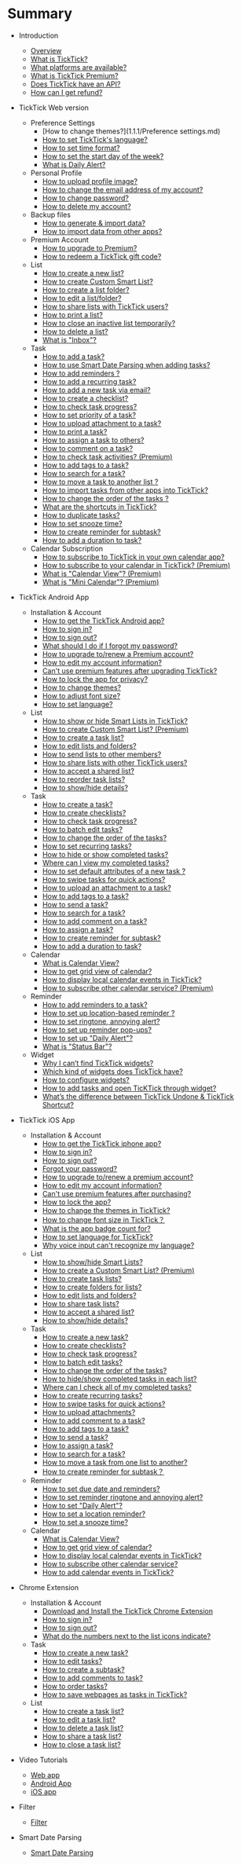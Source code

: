 # Summary

* Introduction
  * [Overview](README.md)
  * [What is TickTick?](what_is_ticktick.md)
  * [What platforms are available?](which_device_is_needed_to_use_ticktick.md)
  * [What is TickTick Premium?](is_ticktick_free.md)
  * [Does TickTick have an API?](does_ticktick_have_an_api.md)
  * [How can I get refund?](how_can_i_get_refund.md)

* TickTick Web version
  * Preference Settings
    * [How to change themes?](1.1.1/Preference settings.md)
    * [How to set TickTick's language?](how_to_set_language_in_ticktick.md)
    * [How to set time format?](ticktick_web_app/how_to_set_time_format.md)
    * [How to set the start day of the week?](ticktick_web_app/how_to_set_the_start_of_week.md)
    * [What is Daily Alert?](ticktick_web_app/how_to_set_daily_alert_time.md)
  * Personal Profile
    * [How to upload profile image?](ticktick_web_app/how_to_upload_your_profile_image.md)
    * [How to change the email address of my account?](ticktick_web_app/how_to_change_the_email_address_of_your_account.md)
    * [How to change password?](ticktick_web_app/how_to_change_password.md)
    * [How to delete my account?](ticktick_web_app/how_to_delete_your_account.md)
  * Backup files
    * [How to generate & import data?](how_to_generate_&_import_data.md)
    * [How to import data from other apps?](how_to_import_data_from_other_apps.md)
  * Premium Account
    * [How to upgrade to Premium?](how_to_upgrade_to_pro.md)
    * [How to redeem a TickTick gift code?](how_to_redeem_a_ticktick_gift_code.md)
  * List
    * [How to create a new list?](ticktick_web_app/how_to_add_a_new_list.md)
    * [How to create Custom Smart List?](how_to_create_custom_smart_list.md)
    * [How to create a list folder?](how_to_create_a_list_folder.md)
    * [How to edit a list/folder?](ticktick_web_app/how_to_edit_lists.md)
    * [How to share lists with TickTick users?](ticktick_web_app/how_to_share_lists.md)
    * [How to print a list?](ticktick_web_app/how_to_print_a_list.md)
    * [How to close an inactive list temporarily?](ticktick_web_app/how_to_close_a_list.md)
    * [How to delete a list?](ticktick_web_app/how_to_delete_a_list.md)
    * [What is "Inbox"?](ticktick_web_app/what_is_inbox.md)
  * Task
    * [How to add a task?](how-to-add-a-task.md)
    * [How to use Smart Date Parsing when adding tasks?](how_to_use_smart_date_parsing_when_adding_tasks.md)
    * [How to add reminders ?](how_to_add_reminders.md)
    * [How to add a recurring task?](ticktick_web_app/how_to_add_a_recurring_task.md)
    * [How to add a new task via email?](ticktick_web_app/how_to_add_a_new_via_email.md)
    * [How to create a checklist?](ticktick_web_app/how_to_create_checklist.md)
    * [How to check task progress?](web-How_to_record_task_progress.md)
    * [How to set priority of a task?](ticktick_web_app/how_to_set_priority_of_a_task.md)
    * [How to upload attachment to a task?](ticktick_web_app/how_to_upload_attachment_to_a_task.md)
    * [How to print a task?](ticktick_web_app/how_to_print_a_task.md)
    * [How to assign a task to others?](ticktick_web_app/how_to_assign_a_task_to_others.md)
    * [How to comment on a task?](ticktick_web_app/how_to_comment_on_a_task.md)
    * [How to check task activities? (Premium)](ticktick_web_app/how_to_check_revision_history_of_a_task.md)
    * [How to add tags to a task?](ticktick_web_app/how_to_add_tag_to_a_task.md)
    * [How to search for a task?](ticktick_web_app/how_to_search_a_task.md)
    * [How to move a task to another list ?](ticktick_web_app/how_to_move_a_task_in_another_list.md)
    * [How to import tasks from other apps into TickTick?](ticktick_web_app/how_to_import_tasks_from_other_apps_into_ticktick.md)
    * [How to change the order of the tasks ?](ticktick_web_app/how_to_change_order_of_tasks.md)
    * [What are the shortcuts in TickTick?](ticktick_web_app/how_many_shortcuts_are_there_in_ticktick.md)
    * [How to duplicate tasks?](how_to_duplicate_tasks.md)
    * [How to set snooze time?](how_to_set_snooze_time.md)
    * [How to create reminder for subtask?](how-to-create-reminder-for-subtask.md)
    * [How to add a duration to task?](how-to-add-a-duration-to-task.md)
  * Calendar Subscription
    * [How to subscribe to TickTick in your own calendar app?](ticktick_web_app/how_to_subscribe_ticktick_in_my_own_calendar_app.md)
    * [How to subscribe to your calendar in TickTick? (Premium)](ticktick_web_app/how_to_subscribe_my_calendar_in_ticktick.md)
    * [What is "Calendar View"? (Premium)](ticktick_web_app/what_is_calendar_view.md)
    * [What is "Mini Calendar"? (Premium)](ticktick_web_app/what_is_mini_calendar.md)

* TickTick Android App
  * Installation & Account
    * [How to get the TickTick Android app?](android_app/1_how_can_i_get_the_ticktick_android_app.md)
    * [How to sign in?](android_app/2_how_to_sign_in.md)
    * [How to sign out?](android_app/3_how_to_sign_out.md)
    * [What should I do if I forgot my password?](android_app/4_how_should_i_do_if_i_forgot_my_password.md)
    * [How to upgrade to/renew a Premium account?](android_app/5_how_to_upgrade_torenew_pro_account.md)
    * [How to edit my account information?](android_app/how_to_edit_my_account_information.md)
    * [Can't use premium features after upgrading TickTick?](android_app/how_should_i_do_if_i_still_cant_use_premium_features_after_i_purchase_ticktick.md)
    * [How to lock the app for privacy?](android_app/6_how_to_lock_the_app.md)
    * [How to change themes?](android_app/7_how_to_choose_app_theme.md)
    * [How to adjust font size?](android_app/how_to_change_font_size.md)
    * [How to set language?](how_to_set_language.md)
  * List
    * [How to show or hide Smart Lists  in TickTick?](android_app/how_many_default_lists_are_there_in_ticktick.md)
    * [How to create Custom Smart List? (Premium)](how_to_create_custom_smart_list_android.md)
    * [How to create a task list?](android_app/1_how_to_create_a_task_list.md)
    * [How to edit lists and folders?](android_app/2_how_to_editrenamedelete_a_task_list.md)
    * [How to send lists to other members?](how_to_send_task_lists.md)
    * [How to share lists with other TickTick users?](android_app/4_how_to_share_a_task_list.md)
    * [How to accept a shared list?](android_app/how_to_accept_lists_from_others.md)
    * [How to reorder task lists?](android_app/5_how_to_change_the_order_of_task_lists.md)
    * [How to show/hide details?](android_app/how-to-showhide-details.md)
  * Task
    * [How to create a task?](android_app/1_how_to_create_a_new_task.md)
    * [How to create checklists?](android_app/how_to_create_checklists_in_a_subtask.md)
    * [How to check task progress?](how_to_record_task_progress_android.md)
    * [How to batch edit tasks?](android_app/2_how_to_batch_edit_tasks.md)
    * [How to change the order of the tasks?](android_app/3_how_to_change_the_order_of_tasks.md)
    * [How to set recurring tasks?](android_app/how_to_set_recurring_tasks.md)
    * [How to hide or show completed tasks?](android_app/4_how_to_archive_tasks.md)
    * [Where can I view my completed tasks?](android_app/11_how_to_check_completed_tasks.md)
    * [How to set default attributes of a new task ?](android_app/7_how_to_set_default_due_date_for_new_task.md)
    * [How to swipe tasks for quick actions?](android_app/8_how_to_swipe_tasks_for_quick_actions.md)
    * [How to upload an attachment to a task?](android_app/10_how_to_upload_attachment.md)
    * [How to add tags to a task?](android_app/12_how_to_add_tags_to_a_task.md)
    * [How to send a task?](how_to_send_a_task.md)
    * [How to search for a task?](android_app/how_to_search_a_task.md)
    * [How to add comment on a task?](android_app/13how_to_add_comment_on_a_task.md)
    * [How to assign a task?](android_app/how_to_assign_a_task_list.md)
    * [How to create reminder for subtask?](android_app/how-to-create-reminder-for-subtask.md)
    * [How to add a duration to task?](android_app/how-to-add-a-duration-to-task.md)
  * Calendar
    * [What is Calendar View?](what_is_calendar_view.md)
    * [How to get grid view of calendar?](how_to_get_grid_view_of_calendar_android.md)
    * [How to display local calendar events in TickTick?](android_app/1_how_to_display_local_calendar_events_in_ticktick.md)
    * [How to subscribe other calendar service? (Premium)](android_app/3_how_to_subscribe_other_calendar_service.md)
  * Reminder
    * [How to add reminders to a task?](android_app/1_how_to_set_due_date_&_reminder_for_a_task.md)
    * [How to set up location-based reminder ?](android_app/3_how_to_set_location_reminder.md)
    * [How to set ringtone, annoying alert?](android_app/6_how_to_change_the_ringtone.md)
    * [How to set up reminder pop-ups?](android_app/4_how_should_i_do_if_i_dont_want_the_reminder_pop-up.md)
    * [How to set up "Daily Alert"?](android_app/7_how_to_set_daily_alert.md)
    * [What is "Status Bar"?](android_app/8_how_to_enable_reminder_in_status_bar.md)
  * Widget
    * [Why I can’t find TickTick widgets?](android_app/1_why_i_cant_find_ticktick_widget.md)
    * [Which kind of widgets does TickTick have?](android_app/2_which_kind_of_widgets_does_ticktick_have.md)
    * [How to configure widgets?](android_app/3_how_to_configure_widget.md)
    * [How to add tasks and open TicKTick through widget?](android_app/how_to_add_tasks_and_enter_ticktick_through_widget.md)
    * [What’s the difference between TickTick Undone & TickTick Shortcut?](whats_the_difference_between_ticktick_undone_&_ticktick_shortcut.md)

* TickTick iOS App
  * Installation & Account
    * [How to get the TickTick iphone app?](ios_app/1_how_can_i_get_the_ticktick_iphone_app.md)
    * [How to sign in?](ios_app/2_how_to_sign_in.md)
    * [How to sign out?](ios_app/3_how_to_sign_out.md)
    * [Forgot your password?](ios_app/4_how_should_i_do_if_i_forgot_my_password.md)
    * [How to upgrade to\/renew a premium account?](ios_app/5_how_to_upgrade_torenew_pro_account.md)
    * [How to edit my account information?](ios_app/how_to_edit_my_account_information.md)
    * [Can't use premium features after purchasing?](ios_app/how_should_i_do_if_i_still_cant_use_premium_features_after_i_purchase_ticktick.md)
    * [How to lock the app?](ios_app/how_to_lock_the_app.md)
    * [How to change the themes in TickTick?]([installation_&_account].md)
    * [How to change font size in TickTick？](ios_app/how_to_change_language_and_font_size_in_ticktick.md)
    * [What is the app badge count for?](ios_app/what_does_the_app_badge_count_for.md)
    * [How to set language for TickTick?](how_to_set_language_for_ticktick.md)
    * [Why voice input can't recognize my language?](why_voice_input_cant_recognize_my_language.md)
  * List
    * [How to show/hide Smart Lists?](how_to_showhide_smart_lists.md)
    * [How to create a Custom Smart List? (Premium)](how_to_create_custom_smart_list_ios.md)
    * [How to create task lists?](how_to_create_task_lists.md)
    * [How to create folders for lists?](How_to_create_list_folders.md)
    * [How to edit lists and folders?](how_to_edit_lists_and_folders.md)
    * [How to share task lists?](how_to_share_task_lists.md)
    * [How to accept a shared list?](how_to_accept_a_shared_list.md)
    * [How to show/hide details?](how-to-showhide-details.md)
  * Task
    * [How to create a new task?](ios_app/1how_to_create_a_new_task_md.md)
    * [How to create checklists?](ios_app/5_how_to_create_checklist.md)
    * [How to check task progress?](How_to_record_task_progress.md)
    * [How to batch edit tasks?](ios_app/2_how_to_batch_edit_tasks.md)
    * [How to change the order of the tasks?](ios_app/3_how_to_change_the_order_of_tasks.md)
    * [How to hide/show completed tasks in each list?](ios_app/4_how_to_archive_tasks.md)
    * [Where can I check all of my completed tasks?](ios_app/how_can_i_check_completed_tasks.md)
    * [How to create recurring tasks?](ios_app/how_to_create_recurring_tasks.md)
    * [How to swipe tasks for quick actions?](ios_app/6_how_to_swipe_tasks_for_quick_actions.md)
    * [How to upload attachments?](ios_app/7_how_to_upload_attachment.md)
    * [How to add comment to a task?](ios_app/8_how_to_add_comment_to_a_task.md)
    * [How to add tags to a task?](ios_app/9how_to_add_tags_to_a_task.md)
    * [How to send a task?](how_to_send_s_task.md/task_management.md)
    * [How to assign a task?](ios_app/how_to_assign_tasks_to_others.md)
    * [How to search for a task?](ios_app/how_to_search_for_a_task.md)
    * [How to move a task from one list to another?](how_to_move_a_task_from_one_list_to_another.md)
    * [How to create reminder for subtask？](ios_app/how-to-create-reminder-for-subtask.md)
  * Reminder
    * [How to set due date and  reminders?](ios_app/1_how_to_set_due_date_&_reminder_for_a_task.md)
    * [How to set reminder ringtone and annoying alert?](how_to_set_ringtone_for_reminders.md)
    * [How to set "Daily Alert"?](ios_app/4_how_to_set_daily_alert.md)
    * [How to set a location reminder?](ios_app/5_how_to_set_location_reminder.md)
    * [How to set a snooze time?](how_to_set_custom_snooze_time.md)
  * Calendar
    * [What is Calendar View?](what_is_calendar_view_used_for.md)
    * [How to get grid view of calendar?](How_to_get_grid_view_of_calendar.md)
    * [How to display local calendar events in TickTick?](ios_app/1_how_to_display_local_calendar_events_in_ticktick.md)
    * [How to subscribe other calendar service?](ios_app/3_how_to_subscribe_other_calendar_service.md)
    * [How to add calendar events in TickTick?](ios_app/2_how_to_add_calendar_events_in_ticktick.md)
  
* Chrome Extension
  * Installation & Account
    * [Download and Install the TickTick Chrome Extension](chrome_extension_app/1_how_can_i_get_the_ticktick_chrome_extension_app.md)
    * [How to sign in?](chrome_extension_app/2_how_to_sign_in.md)
    * [How to sign out?](chrome_extension_app/3_how_to_sign_out.md)
    * [What do the numbers next to the list icons indicate?](chrome_extension_app/4_what_does_the_number_on_the_icon_stand_for.md)
  * Task
    * [How to create a new task?](chrome_extension_app/1_how_to_create_a_new_task.md)
    * [How to edit tasks?](chrome_extension_app/2_how_to_edit_tasks.md)
    * [How to create a subtask?](chrome_extension_app/3_how_to_create_a_subtask.md)
    * [How to add comments to task?](chrome_extension_app/4_how_to_add_note_to_a_task.md)
    * [How to order tasks?](chrome_extension_app/5_how_to_order_tasks.md)
    * [How to save webpages as tasks in TickTick?](chrome_extension_app/6_how_to_save_webpage_to_tasks.md)
  * List
    * [How to create a task list?](chrome_extension_app/1_how_to_create_a_task_list.md)
    * [How to edit a task list?](chrome_extension_app/2_how_to_edit_a_task_list.md)
    * [How to delete a task list?](chrome_extension_app/3_how_to_delete_a_task_list.md)
    * [How to share a task list?](chrome_extension_app/4_how_to_share_a_task_list.md)
    * [How to close a task list?](chrome_extension_app/5_how_to_close_a_task_list.md)

* Video Tutorials
  * [Web app](video_tutorials/web_app.md)
  * [Android App](video_tutorials/android_app.md)
  * [iOS app](video_tutorials/ios_app.md)

* Filter
  * [Filter](filter/README.md)

* Smart Date Parsing
  * [Smart Date Parsing](nlp/README.md)